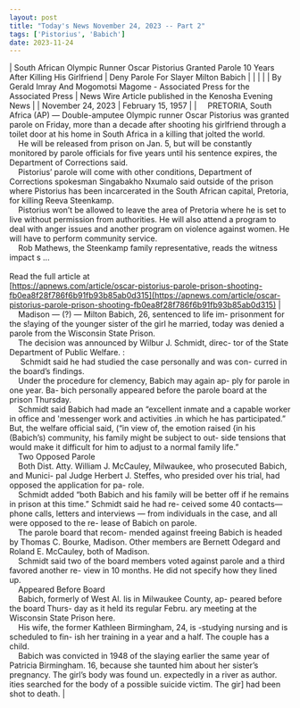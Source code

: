 ```yaml
---
layout: post
title: "Today's News November 24, 2023 -- Part 2"
tags: ['Pistorius', 'Babich']
date: 2023-11-24
---
```


| South African Olympic Runner Oscar Pistorius Granted Parole 10 Years After Killing His Girlfriend | Deny Parole  For Slayer Milton Babich |
|  |  |
| By Gerald Imray And Mogomotsi Magome - Associated Press for the Associated Press | News Wire Article published in the Kenosha Evening News |
| November 24, 2023 | February 15, 1957 |
| &nbsp;&nbsp;&nbsp;&nbsp;PRETORIA, South Africa (AP) — Double-amputee Olympic runner Oscar Pistorius was granted parole on Friday, more than a decade after shooting his girlfriend through a toilet door at his home in South Africa in a killing that jolted the world.<br>&nbsp;&nbsp;&nbsp;&nbsp;He will be released from prison on Jan. 5, but will be constantly monitored by parole officials for five years until his sentence expires, the Department of Corrections said.<br>&nbsp;&nbsp;&nbsp;&nbsp;Pistorius’ parole will come with other conditions, Department of Corrections spokesman Singabakho Nxumalo said outside of the prison where Pistorius has been incarcerated in the South African capital, Pretoria, for killing Reeva Steenkamp.<br>&nbsp;&nbsp;&nbsp;&nbsp;Pistorius won’t be allowed to leave the area of Pretoria where he is set to live without permission from authorities. He will also attend a program to deal with anger issues and another program on violence against women. He will have to perform community service.<br>&nbsp;&nbsp;&nbsp;&nbsp;Rob Mathews, the Steenkamp family representative, reads the witness impact s ...<br><br>Read the full article at<br>[https://apnews.com/article/oscar-pistorius-parole-prison-shooting-fb0ea8f28f786f6b91fb93b85ab0d315](https://apnews.com/article/oscar-pistorius-parole-prison-shooting-fb0ea8f28f786f6b91fb93b85ab0d315) | &nbsp;&nbsp;&nbsp;&nbsp;Madison — (?) — Milton Babich, 26, sentenced to life im- prisonment for the s!aying of the younger sister of the girl he married, today was denied a parole from the Wisconsin State Prison.<br>&nbsp;&nbsp;&nbsp;&nbsp;The decision was announced by Wilbur J. Schmidt, direc- tor of the State Department of Public Welfare. :<br>&nbsp;&nbsp;&nbsp;&nbsp; Schmidt said he had studied the case personally and was con- curred in the board’s findings.<br>&nbsp;&nbsp;&nbsp;&nbsp;Under the procedure for clemency, Babich may again ap- ply for parole in one year. Ba- bich personally appeared before the parole board at the prison Thursday.<br>&nbsp;&nbsp;&nbsp;&nbsp;Schmidt said Babich had made an “excellent inmate and a capable worker in office and 'messenger work and activities .in which he has participated.”   But, the welfare official said, (“in view of, the emotion raised {in his (Babich’s) community, his family might be subject to out- side tensions that would make it difficult for him to adjust to a normal family life.”<br>&nbsp;&nbsp;&nbsp;&nbsp;Two Opposed Parole<br>&nbsp;&nbsp;&nbsp;&nbsp;Both Dist. Atty. William J. McCauley, Milwaukee, who prosecuted Babich, and Munici- pal Judge Herbert J. Steffes, who presided over his trial, had opposed the application for pa- role.<br>&nbsp;&nbsp;&nbsp;&nbsp;Schmidt added “both Babich and his family will be better off if he remains in prison at this time.” Schmidt said he had re- ceived some 40 contacts—phone calls, letters and interviews — from individuals in the case, and all were opposed to the re- lease of Babich on parole.<br>&nbsp;&nbsp;&nbsp;&nbsp;The parole board that recom- mended against freeing Babich is headed by Thomas C. Bourke, Madison. Other members are Bernett Odegard and Roland E. McCauley, both of Madison.<br>&nbsp;&nbsp;&nbsp;&nbsp;Schmidt said two of the board members voted against parole and a third favored another re- view in 10 months. He did not specify how they lined up.<br>&nbsp;&nbsp;&nbsp;&nbsp;Appeared Before Board<br>&nbsp;&nbsp;&nbsp;&nbsp;Babich, formerly of West Al. lis in Milwaukee County, ap- peared before the board Thurs- day as it held its regular Febru. ary meeting at the Wisconsin State Prison here.<br>&nbsp;&nbsp;&nbsp;&nbsp;His wife, the former Kathleen Birmingham, 24, is -studying nursing and is scheduled to fin- ish her training in a year and a half. The couple has a child.<br>&nbsp;&nbsp;&nbsp;&nbsp;Babich was convicted in 1948 of the slaying earlier the same year of Patricia Birmingham. 16, because she taunted him about her sister’s pregnancy. The girl’s body was found un. expectedly in a river as author. ities searched for the body of a possible suicide victim. The gir] had been shot to death.  |